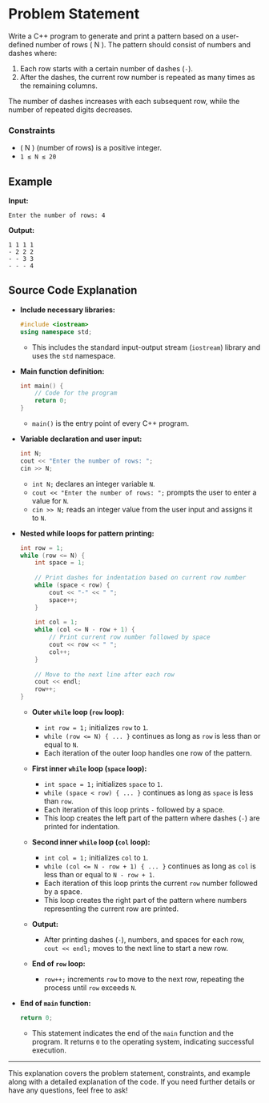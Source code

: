 # Problem Statement

Write a C++ program to generate and print a pattern based on a user-defined number of rows \( N \). The pattern should consist of numbers and dashes where:

1. Each row starts with a certain number of dashes (`-`).
2. After the dashes, the current row number is repeated as many times as the remaining columns.

The number of dashes increases with each subsequent row, while the number of repeated digits decreases.

### Constraints

-  ( N ) (number of rows) is a positive integer.
- `1 ≤ N ≤ 20`

## Example

**Input:**

```
Enter the number of rows: 4
```

**Output:**

```
1 1 1 1 
- 2 2 2 
- - 3 3 
- - - 4
```

## Source Code Explanation

- **Include necessary libraries:**

    ```cpp
    #include <iostream>
    using namespace std;
    ```

    - This includes the standard input-output stream (`iostream`) library and uses the `std` namespace.

- **Main function definition:**

    ```cpp
    int main() {
        // Code for the program
        return 0;
    }
    ```

    - `main()` is the entry point of every C++ program.

- **Variable declaration and user input:**

    ```cpp
    int N;
    cout << "Enter the number of rows: ";
    cin >> N;
    ```

    - `int N;` declares an integer variable `N`.
    - `cout << "Enter the number of rows: ";` prompts the user to enter a value for `N`.
    - `cin >> N;` reads an integer value from the user input and assigns it to `N`.

- **Nested while loops for pattern printing:**

    ```cpp
    int row = 1;
    while (row <= N) {
        int space = 1;
        
        // Print dashes for indentation based on current row number
        while (space < row) {
            cout << "-" << " ";
            space++;
        }
        
        int col = 1;
        while (col <= N - row + 1) {
            // Print current row number followed by space
            cout << row << " ";
            col++;
        }
        
        // Move to the next line after each row
        cout << endl;
        row++;
    }
    ```

    - **Outer `while` loop (`row` loop):**
        
        - `int row = 1;` initializes `row` to `1`.
        - `while (row <= N) { ... }` continues as long as `row` is less than or equal to `N`.
        - Each iteration of the outer loop handles one row of the pattern.

    - **First inner `while` loop (`space` loop):**
        
        - `int space = 1;` initializes `space` to `1`.
        - `while (space < row) { ... }` continues as long as `space` is less than `row`.
        - Each iteration of this loop prints `-` followed by a space.
        - This loop creates the left part of the pattern where dashes (`-`) are printed for indentation.

    - **Second inner `while` loop (`col` loop):**
        
        - `int col = 1;` initializes `col` to `1`.
        - `while (col <= N - row + 1) { ... }` continues as long as `col` is less than or equal to `N - row + 1`.
        - Each iteration of this loop prints the current `row` number followed by a space.
        - This loop creates the right part of the pattern where numbers representing the current row are printed.

    - **Output:**
        
        - After printing dashes (`-`), numbers, and spaces for each row, `cout << endl;` moves to the next line to start a new row.

    - **End of `row` loop:**
        
        - `row++;` increments `row` to move to the next row, repeating the process until `row` exceeds `N`.

- **End of `main` function:**

    ```cpp
    return 0;
    ```

    - This statement indicates the end of the `main` function and the program. It returns `0` to the operating system, indicating successful execution.

---

This explanation covers the problem statement, constraints, and example along with a detailed explanation of the code. If you need further details or have any questions, feel free to ask!
